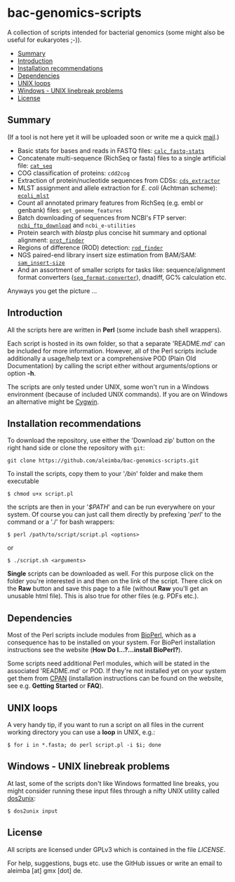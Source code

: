 bac-genomics-scripts
====================

A collection of scripts intended for bacterial genomics (some might also be useful for eukaryotes ;-)).

* [Summary](#summary)
* [Introduction](#introduction)
* [Installation recommendations](#installation-recommendations)
* [Dependencies](#dependencies)
* [UNIX loops](#unix-loops)
* [Windows - UNIX linebreak problems](#windows---unix-linebreak-problems)
* [License](#license)

## Summary

(If a tool is not here yet it will be uploaded soon or write me a quick [mail](#license).)

* Basic stats for bases and reads in FASTQ files: [`calc_fastq-stats`](/calc_fastq-stats)
* Concatenate multi-sequence (RichSeq or fasta) files to a single artificial file: [`cat_seq`](/cat_seq)
* COG classification of proteins: `cdd2cog`
* Extraction of protein/nucleotide sequences from CDSs: [`cds_extractor`](/cds_extractor)
* MLST assignment and allele extraction for *E. coli* (Achtman scheme): [`ecoli_mlst`](/ecoli_mlst)
* Count all annotated primary features from RichSeq (e.g. embl or genbank) files: `get_genome_features`
* Batch downloading of sequences from NCBI's FTP server: [`ncbi_ftp_download`](/ncbi_ftp_download) and `ncbi_e-utilities`
* Protein search with *blastp* plus concise hit summary and optional alignment: [`prot_finder`](/prot_finder)
* Regions of difference (ROD) detection: [`rod_finder`](/rod_finder)
* NGS paired-end library insert size estimation from BAM/SAM: [`sam_insert-size`](/sam_insert-size)
* And an assortment of smaller scripts for tasks like: sequence/alignment format converters ([`seq_format-converter`](/seq_format-converter)), dnadiff, GC% calculation etc.

Anyways you get the picture ...

## Introduction

All the scripts here are written in **Perl** (some include bash shell wrappers).

Each script is hosted in its own folder, so that a separate 'README.md' can be included for more information. However, all of the Perl scripts include additionally a usage/help text or a comprehensive POD (Plain Old Documentation) by calling the script either without arguments/options or option **-h**.

The scripts are only tested under UNIX, some won't run in a Windows environment (because of included UNIX commands). If you are on Windows an alternative might be [Cygwin](http://cygwin.com/).

## Installation recommendations

To download the repository, use either the 'Download zip' button on the right hand side or clone the repository with `git`:

    git clone https://github.com/aleimba/bac-genomics-scripts.git

To install the scripts, copy them to your '*/bin*' folder and make them executable

    $ chmod u+x script.pl

the scripts are then in your '*$PATH*' and can be run everywhere on your system. Of course you can just call them directly by prefexing '*perl*' to the command or a './' for bash wrappers:

    $ perl /path/to/script/script.pl <options>

or

    $ ./script.sh <arguments>

**Single** scripts can be downloaded as well. For this purpose click on the folder you're interested in and then on the link of the script. There click on the **Raw** button and save this page to a file (without **Raw** you'll get an unusable html file). This is also true for other files (e.g. PDFs etc.).

## Dependencies

Most of the Perl scripts include modules from [BioPerl](http://www.bioperl.org), which as a consequence has to be installed on your system. For BioPerl installation instructions see the website (**How Do I...?...install BioPerl?**).

Some scripts need additional Perl modules, which will be stated in the associated 'README.md' or POD. If they're not installed yet on your system get them from [CPAN](http://www.cpan.org/) (installation instructions can be found on the website, see e.g. **Getting Started** or **FAQ**).

## UNIX loops

A very handy tip, if you want to run a script on all files in the current working directory you can use a **loop** in UNIX, e.g.:

    $ for i in *.fasta; do perl script.pl -i $i; done

## Windows - UNIX linebreak problems

At last, some of the scripts don't like Windows formatted line breaks, you might consider running these input files through a nifty UNIX utility called [dos2unix](http://dos2unix.sourceforge.net/):

    $ dos2unix input

## License

All scripts are licensed under GPLv3 which is contained in the file *LICENSE*.

For help, suggestions, bugs etc. use the GitHub issues or write an email to aleimba [at] gmx [dot] de.
